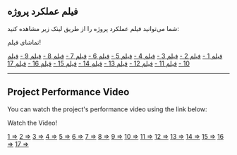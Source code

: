 ## فیلم عملکرد پروژه

شما می‌توانید فیلم عملکرد پروژه را از طریق لینک زیر مشاهده کنید:

تماشای فیلم!

[فیلم 1 -](https://drive.google.com/file/d/1YPKi1z4rW06RJRTdb4Ig1xhUPSxmqqAX/view?usp=sharing)
[فیلم 2 -](https://drive.google.com/file/d/1kWyS6QtUzBTfN2h4GEUauU6zAHrPt1Oh/view?usp=sharing)
[فیلم 3 -](https://drive.google.com/file/d/1aeD_lEqDW375kIXhA5NKx4z6VJXb8IGM/view?usp=sharing)
[فیلم 4 -](https://drive.google.com/file/d/1AwgRwfOyfjvouixKvI6AhNv821DM0-VM/view?usp=sharing)
[فیلم 5 -](https://drive.google.com/file/d/15vyFM1h3uDzvo1_S3viaKrwVXJ5lm05p/view?usp=sharing)
[فیلم 6 -](https://drive.google.com/file/d/1DoePVBQaeilLMwHI9Xvlo8fCc8LtAkSL/view?usp=sharing)
[فیلم 7 -](https://drive.google.com/file/d/1j_RaWQo6EP3bjAYAYdZMiRGchhiFpzId/view?usp=sharing)
[فیلم 8 -](https://drive.google.com/file/d/1GKv8GZDTJv1qT3-ctbkemyuVsSptgwA2/view?usp=sharing)
[فیلم 9 -](https://drive.google.com/file/d/1Zht3KqFYXAAr5jVtwv18tGQOBI_MUmjT/view?usp=sharing)
[فیلم 10 -](https://drive.google.com/file/d/1Nak0Kw9aPmrOdlvBlymLctXEIjbxADNn/view?usp=sharing)
[فیلم 11 -](https://drive.google.com/file/d/1KTsPe_NGiQUkIIdomfLHTubgaaVx8SOy/view?usp=sharing)
[فیلم 12 -](https://drive.google.com/file/d/1LL3p7-ENLt-xHlSQH52qyt6MOG7t9ZHU/view?usp=sharing)
[فیلم 13 -](https://drive.google.com/file/d/1_3XLmTlNBgDJcIw9TXRPOMn68dN0y3MS/view?usp=sharing)
[فیلم 14 -](https://drive.google.com/file/d/1XHa1raCdg-poQEDYxVyBqgky2Sa3Tmbb/view?usp=sharing)
[فیلم 15 -](https://drive.google.com/file/d/1l_PPgJetOW5zPQDm4gwkf9LYAlEo-lZF/view?usp=sharing)
[فیلم 16 -](https://drive.google.com/file/d/1ScDLN0pQT8W_yKSwF7wwK877VqeLztf8/view?usp=sharing)
[فیلم 17  ](https://drive.google.com/file/d/1e3KqrJn7P1yBEcl1j70o-j37squTcU5p/view?usp=sharing)

---

## Project Performance Video

You can watch the project's performance video using the link below:

Watch the Video!

[1 =>](https://drive.google.com/file/d/1YPKi1z4rW06RJRTdb4Ig1xhUPSxmqqAX/view?usp=sharing)
[2 =>](https://drive.google.com/file/d/1kWyS6QtUzBTfN2h4GEUauU6zAHrPt1Oh/view?usp=sharing)
[3 =>](https://drive.google.com/file/d/1aeD_lEqDW375kIXhA5NKx4z6VJXb8IGM/view?usp=sharing)
[4 =>](https://drive.google.com/file/d/1AwgRwfOyfjvouixKvI6AhNv821DM0-VM/view?usp=sharing)
[5 =>](https://drive.google.com/file/d/15vyFM1h3uDzvo1_S3viaKrwVXJ5lm05p/view?usp=sharing)
[6 =>](https://drive.google.com/file/d/1DoePVBQaeilLMwHI9Xvlo8fCc8LtAkSL/view?usp=sharing)
[7 =>](https://drive.google.com/file/d/1j_RaWQo6EP3bjAYAYdZMiRGchhiFpzId/view?usp=sharing)
[8 =>](https://drive.google.com/file/d/1GKv8GZDTJv1qT3-ctbkemyuVsSptgwA2/view?usp=sharing)
[9 =>](https://drive.google.com/file/d/1Zht3KqFYXAAr5jVtwv18tGQOBI_MUmjT/view?usp=sharing)
[10 =>](https://drive.google.com/file/d/1Nak0Kw9aPmrOdlvBlymLctXEIjbxADNn/view?usp=sharing)
[11 =>](https://drive.google.com/file/d/1KTsPe_NGiQUkIIdomfLHTubgaaVx8SOy/view?usp=sharing)
[12 =>](https://drive.google.com/file/d/1LL3p7-ENLt-xHlSQH52qyt6MOG7t9ZHU/view?usp=sharing)
[13 =>](https://drive.google.com/file/d/1_3XLmTlNBgDJcIw9TXRPOMn68dN0y3MS/view?usp=sharing)
[14 =>](https://drive.google.com/file/d/1XHa1raCdg-poQEDYxVyBqgky2Sa3Tmbb/view?usp=sharing)
[15 =>](https://drive.google.com/file/d/1l_PPgJetOW5zPQDm4gwkf9LYAlEo-lZF/view?usp=sharing)
[16 =>](https://drive.google.com/file/d/1ScDLN0pQT8W_yKSwF7wwK877VqeLztf8/view?usp=sharing)
[17 =>](https://drive.google.com/file/d/1e3KqrJn7P1yBEcl1j70o-j37squTcU5p/view?usp=sharing)

